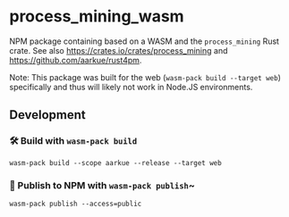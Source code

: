 # process_mining_wasm

NPM package containing based on a WASM and the `process_mining` Rust crate.
See also https://crates.io/crates/process_mining and https://github.com/aarkue/rust4pm.

Note: This package was built for the web (`wasm-pack build --target web`) specifically and thus will likely not work in Node.JS environments.

## Development
### 🛠️ Build with `wasm-pack build`

```
wasm-pack build --scope aarkue --release --target web
```


### 🎁 Publish to NPM with `wasm-pack publish`~

```
wasm-pack publish --access=public
```